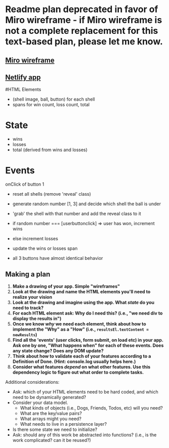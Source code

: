 # Readme plan deprecated in favor of Miro wireframe - if Miro wireframe is not a complete replacement for this text-based plan, please let me know.

## [Miro wireframe](https://miro.com/app/board/uXjVO6UBZaA=/)

## [Netlify app](https://profound-lamington-59f411.netlify.app/)


#HTML Elements
* (shell image, ball, button) for each shell
* spans for win count, loss count, total

# State
* wins
* losses
* total (derived from wins and losses)

# Events

onClick of button 1

* reset all shells (remove 'reveal' class)
* generate random number [1, 3] and decide which shell the ball is under
* 'grab' the shell with that number and add the reveal class to it
* if random number === [userbuttonclick] => user has won, increment wins
* else increment losses
* update the wins or losses span

* all 3 buttons have almost identical behavior

## Making a plan

1) **Make a drawing of your app. Simple "wireframes"**
1) **Look at the drawing and name the HTML elements you'll need to realize your vision**
1) **Look at the drawing and imagine using the app. What _state_ do you need to track?**
1) **For each HTML element ask: Why do I need this? (i.e., "we need div to display the results in")**
1) **Once we know _why_ we need each element, think about how to implement the "Why" as a "How" (i.e., `resultsEl.textContent = newResults`)**
1) **Find all the 'events' (user clicks, form submit, on load etc) in your app. Ask one by one, "What happens when" for each of these events. Does any state change? Does any DOM update?**
1) **Think about how to validate each of your features according to a Definition of Done. (Hint: console.log usually helps here.)**
1) **Consider what features _depend_ on what other features. Use this dependency logic to figure out what order to complete tasks.**

Additional considerations:
- Ask: which of your HTML elements need to be hard coded, and which need to be dynamically generated?
- Consider your data model.
  - What kinds of objects (i.e., Dogs, Friends, Todos, etc) will you need?
  - What are the key/value pairs?
  - What arrays might you need?
  - What needs to live in a persistence layer?
- Is there some state we need to initialize?
- Ask: should any of this work be abstracted into functions? (i.e., is the work complicated? can it be reused?)
